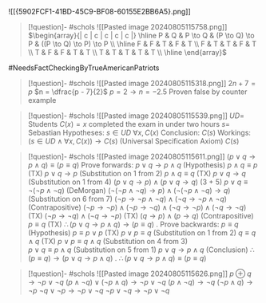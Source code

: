 
![[{5902FCF1-41BD-45C9-BF08-60155E2BB6A5}.png]]

> [!question]- #schols  ![[Pasted image 20240805115758.png]]
 $\begin{array}{| c | c | c | c | c |} \hline P & Q & P \to Q & (P \to Q) \to P & ((P \to Q) \to P) \to P \\ \hline F & F & T & F & T \\ F & T & T & F & T \\ T & F & F & T & T \\ T & T & T & T & T \\ \hline \end{array}$

#NeedsFactCheckingByTrueAmericanPatriots 
> [!question]- #schols  ![[Pasted image 20240805115318.png]]
 $2n + 7 = p$
 $n = \dfrac{p - 7}{2}$ 
 $p = 2 \to n = -2.5$
 Proven false by counter example

> [!question]- #schols  ![[Pasted image 20240805115539.png]]
 $UD =$ Students
 $C(x) = x$ completed the exam in under two hours
 $s =$ Sebastian
 Hypotheses:
 $s \in UD$ 
 $\forall x, C(x)$ 
 Conclusion:
 $C(s)$ 
 Workings:
 $(s \in UD \land \forall x, C(x)) \to C(s)$ (Universal Specification Axiom)
 $C(s)$ 

> [!question]- #schols  ![[Pasted image 20240805115611.png]]
 $(p \lor q \to p \land q) \equiv (p \equiv q)$
 Prove forwards:
 $p \lor q \to p \land q$      (Hypothesis)
 $p \land q \equiv p$      (TX)
 $p \lor q \to p$     (Substitution on 1 from 2)
 $p \land q \equiv q$     (TX)
 $p \lor q \to q$     (Substitution on 1 from 4)
 $(p \lor q \to p) \land (p \lor q \to q)$    (3 + 5)
  $p \lor q \equiv \lnot(\lnot p \land \lnot q)$      (DeMorgan)
$(\lnot(\lnot p \land \lnot q) \to p) \land (\lnot(\lnot p \land \lnot q) \to q)$      (Substitution on 6 from 7)
 $(\lnot p \to \lnot p \land \lnot q) \land (\lnot q \to \lnot p \land \lnot q)$            (Contrapositive)
 $(\lnot p \to \lnot p) \land (\lnot p \to \lnot q) \land (\lnot q \to \lnot p) \land (\lnot q \to \lnot q)$      (TX)
 $(\lnot p \to \lnot q) \land (\lnot q \to \lnot p)$       (TX)
 $(q \to p) \land (p \to q)$              (Contrapositive)
 $p \equiv q$         (TX)
 $\therefore (p \lor q \to p \land q) \to (p \equiv q)$
 .
 Prove backwards:
 $p \equiv q$   (Hypothesis)
 $p \equiv p \lor p$     (TX)
 $p \lor p \equiv q$   (Substitution on 1 from 2) 
 $q \equiv q \land q$     (TX)
 $p \lor p \equiv q \land q$   (Substitution on 4 from 3)  
 $p \lor q \equiv p \land q$   (Substitution on 5 from 1) 
 $p \lor q \to p \land q$  (Conclusion)
 $\therefore (p \equiv q) \to (p \lor q \to p \land q)$
 .
 $\therefore (p \lor q \to p \land q) \equiv (p \equiv q)$ 

> [!question]- #schols  ![[Pasted image 20240805115626.png]]
 $p \oplus q \to \lnot p \lor \lnot q$
 $(p \land \lnot q) \lor (\lnot p \land q) \to \lnot p \lor \lnot q$ 
 $(p \land \lnot q) \to \lnot q$
 $(\lnot p \land q) \to \lnot p$
 $\lnot q \lor \lnot p \to \lnot p \lor \lnot q$
 $\lnot p \lor \lnot q \to \lnot p \lor \lnot q$
